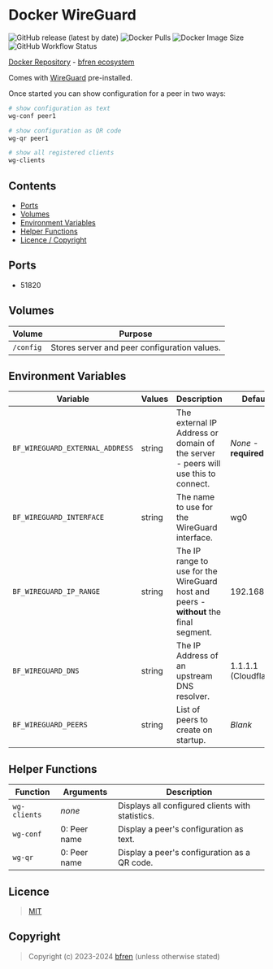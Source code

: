 # Docker WireGuard

![GitHub release (latest by date)](https://img.shields.io/github/v/release/bfren/docker-wireguard) ![Docker Pulls](https://img.shields.io/endpoint?url=https%3A%2F%2Fbfren.dev%2Fdocker%2Fpulls%2Fwireguard) ![Docker Image Size](https://img.shields.io/endpoint?url=https%3A%2F%2Fbfren.dev%2Fdocker%2Fsize%2Fwireguard) ![GitHub Workflow Status](https://img.shields.io/github/actions/workflow/status/bfren/docker-wireguard/dev.yml?branch=main)

[Docker Repository](https://hub.docker.com/r/bfren/wireguard) - [bfren ecosystem](https://github.com/bfren/docker)

Comes with [WireGuard](https://www.wireguard.com/) pre-installed.

Once started you can show configuration for a peer in two ways:

```bash
# show configuration as text
wg-conf peer1

# show configuration as QR code
wg-qr peer1

# show all registered clients
wg-clients
```

## Contents

* [Ports](#ports)
* [Volumes](#volumes)
* [Environment Variables](#environment-variables)
* [Helper Functions](#helper-functions)
* [Licence / Copyright](#licence)

## Ports

* 51820

## Volumes

| Volume    | Purpose                                       |
| --------- | --------------------------------------------- |
| `/config` | Stores server and peer configuration values.  |

## Environment Variables

| Variable                          | Values | Description                                                                              | Default               |
| --------------------------------- | ------ | ---------------------------------------------------------------------------------------- | --------------------- |
| `BF_WIREGUARD_EXTERNAL_ADDRESS`   | string | The external IP Address or domain of the server - peers will use this to connect.        | *None* - **required** |
| `BF_WIREGUARD_INTERFACE`          | string | The name to use for the WireGuard interface.                                             | wg0                   |
| `BF_WIREGUARD_IP_RANGE`           | string | The IP range to use for the WireGuard host and peers - **without** the final segment.    | 192.168.100           |
| `BF_WIREGUARD_DNS`                | string | The IP Address of an upstream DNS resolver.                                              | 1.1.1.1 (Cloudflare)  |
| `BF_WIREGUARD_PEERS`              | string | List of peers to create on startup.                                                      | *Blank*               |

## Helper Functions

| Function      | Arguments     | Description                                       |
| ------------- | ------------- | ------------------------------------------------- |
| `wg-clients`  | *none*        | Displays all configured clients with statistics.  |
| `wg-conf`     | 0: Peer name  | Display a peer's configuration as text.           |
| `wg-qr`       | 0: Peer name  | Display a peer's configuration as a QR code.      |

## Licence

> [MIT](https://mit.bfren.dev/2023)

## Copyright

> Copyright (c) 2023-2024 [bfren](https://bfren.dev) (unless otherwise stated)
